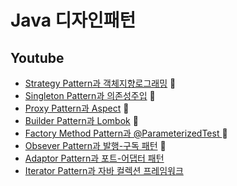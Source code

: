 # Java 디자인패턴

## Youtube 

- [Strategy Pattern과 객체지향로그래밍](https://youtu.be/31wI-c7ExiQ) 🔗
- [Singleton Pattern과 의존성주입](https://youtu.be/0XCoSkhznQ8)  🔗
- [Proxy Pattern과 Aspect](https://youtu.be/o0EnIJM-eSc) 🔗
- [Builder Pattern과 Lombok](https://youtu.be/rKpCtQL-C08) 🔗
- [Factory Method Pattern과 @ParameterizedTest ](https://youtu.be/Ve7PjKqQ7LU) 🔗
- [Obsever Pattern과 발행-구독 패턴](https://youtu.be/LjBSDgGZYMk) 🔗
- [Adaptor Pattern과 포트-어댑터 패턴 ]() 
- [Iterator Pattern과 자바 컬렉션 프레임워크]()
